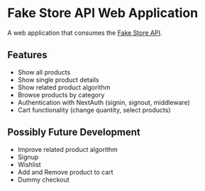 # Fake Store API Web Application

A web application that consumes the [Fake Store API](https://fakestoreapi.com).

## Features

- Show all products
- Show single product details
- Show related product algorithm
- Browse products by category
- Authentication with NextAuth (signin, signout, middleware)
- Cart functionality (change quantity, select products)

## Possibly Future Development

- Improve related product algorithm
- Signup
- Wishlist
- Add and Remove product to cart
- Dummy checkout